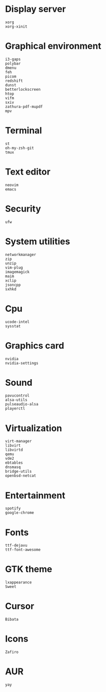 # Display server
    xorg
    xorg-xinit

# Graphical environment
    i3-gaps
    polybar
    dmenu
    feh
    picom
    redshift
    dunst
    betterlockscreen
    htop
    vifm
    sxiv
    zathura-pdf-mupdf
    mpv

# Terminal
    st
    oh-my-zsh-git
    tmux

# Text editor
    neovim
    emacs

# Security
    ufw

# System utilities
    networkmanager
    zip
    unzip
    vim-plug
    imagemagick
    maim
    xclip
    jsoncpp
    sxhkd

# Cpu
    ucode-intel
    sysstat

# Graphics card
    nvidia
    nvidia-settings

# Sound
    pavucontrol
    alsa-utils
    pulseaudio-alsa
    playerctl

# Virtualization
    virt-manager
    libvirt
    libvirtd
    qemu
    vde2
    ebtables
    dnsmasq
    bridge-utils
    openbsd-netcat

# Entertainment
    spotify
    google-chrome

# Fonts
    ttf-dejavu
    ttf-font-awesome

# GTK theme
    lxappearance
    Sweet

# Cursor
    Bibata

# Icons
    Zafiro

# AUR
    yay
